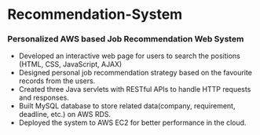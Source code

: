 # Recommendation-System
### Personalized AWS based Job Recommendation Web System
- Developed an interactive web page for users to search the positions (HTML, CSS, JavaScript, AJAX)
- Designed personal job recommendation strategy based on the favourite records from the users.
- Created three Java servlets with RESTful APIs to handle HTTP requests and responses.
- Built MySQL database to store related data(company, requirement, deadline, etc.) on AWS RDS.
- Deployed the system to AWS EC2 for better performance in the cloud.
